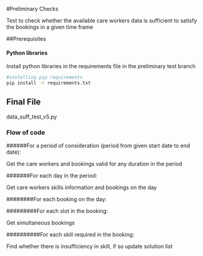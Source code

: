 #Preliminary Checks

Test to check whether the available care workers data is sufficient to satisfy the bookings in a given time frame

##Prerequisites
#### Python libraries
Install python libraries in the requirements file in the preliminary test branch
```bash
#installing pip requirements
pip install -r requirements.txt

```
## Final File
data_suff_test_v5.py

### Flow of code

######For a period of consideration (period from given start date to end date):

Get the care workers and bookings valid for any duration in the period

#######For each day in the period:

Get care workers skills information and bookings on the day

########For each booking on the day:

#########For each slot in the booking:

Get simultaneous bookings

##########For each skill required in the booking:

Find whether there is insufficiency in skill, if so update solution list


